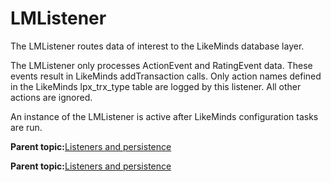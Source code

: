 # LMListener

The LMListener routes data of interest to the LikeMinds database layer.

The LMListener only processes ActionEvent and RatingEvent data. These events result in LikeMinds addTransaction calls. Only action names defined in the LikeMinds lpx\_trx\_type table are logged by this listener. All other actions are ignored.

An instance of the LMListener is active after LikeMinds configuration tasks are run.

**Parent topic:**[Listeners and persistence](../pzn/pzn_log_listeners.md)

**Parent topic:**[Listeners and persistence](../pzn/pzn_log_listeners.md)

